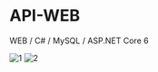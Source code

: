 # API-WEB
WEB / C# / MySQL / ASP.NET Core 6


![1](https://user-images.githubusercontent.com/89273671/213954440-a8e3cc0e-eb66-4d73-bf52-4082ff8f7749.png)
![2](https://user-images.githubusercontent.com/89273671/213954443-b58b8b63-41d6-49de-b73c-d8e15deae132.png)
